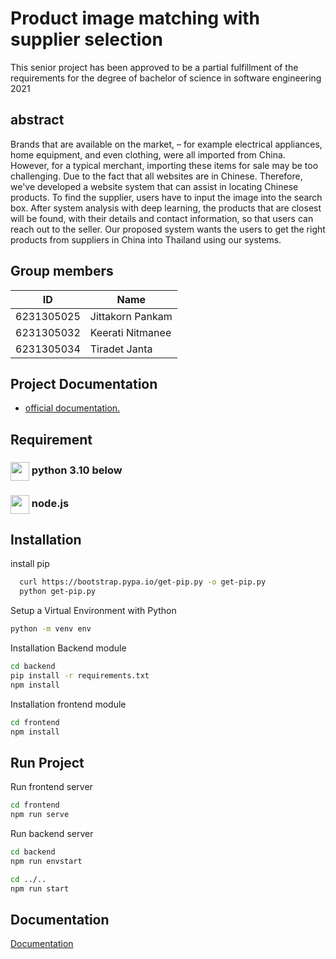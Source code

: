 
# Product image matching with supplier selection

This senior project has been approved to be a partial fulfillment of the requirements for the degree of bachelor of science in software engineering 2021


## abstract

Brands that are available on the market, – for example electrical appliances, home equipment, and even clothing, were all imported from China. However, for a typical merchant, importing these items for sale may be too challenging. Due to the fact that all websites are in Chinese. Therefore, we've developed a website system that can assist in locating Chinese products. To find the supplier, users have to input the image into the search box. After system analysis with deep learning, the products that are closest will be found, with their details and contact information, so that users can reach out to the seller. Our proposed system wants the users to get the right products from suppliers in China into Thailand using our systems.


## Group members

| ID           | Name                                                              |
| ----------------- | ------------------------------------------------------------------ |
| 6231305025 |Jittakorn Pankam|
| 6231305032 | Keerati Nitmanee |
| 6231305034 |Tiradet Janta  |



## Project Documentation

 - [official documentation.](https://docs.google.com/document/d/1MwNGqwwBlN1xxcYk57tJ93b_uw8TtVh3kX1wbIrhtA4/edit?usp=sharing)



## Requirement
<h3><img align="center" height="30"  src="https://skillicons.dev/icons?i=python" > python 3.10 below</h3>
<h3><img align="center" height="30"  src="https://skillicons.dev/icons?i=nodejs"  >  node.js </h3>






## Installation
install pip 
```bash
  curl https://bootstrap.pypa.io/get-pip.py -o get-pip.py
  python get-pip.py
```

Setup a  Virtual Environment with Python

```bash
python -m venv env
```

Installation Backend module
```bash
cd backend
pip install -r requirements.txt 
npm install
```
Installation frontend module
```bash
cd frontend   
npm install
```   
## Run Project


Run frontend server

```bash
cd frontend   
npm run serve
```
Run backend server

```bash
cd backend
npm run envstart  

cd ../..
npm run start

```
## Documentation

[Documentation](https://linktodocumentation)

